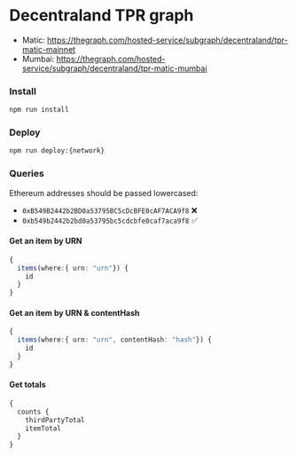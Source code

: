 # Decentraland TPR graph

- Matic: https://thegraph.com/hosted-service/subgraph/decentraland/tpr-matic-mainnet
- Mumbai: https://thegraph.com/hosted-service/subgraph/decentraland/tpr-matic-mumbai

### Install

```bash
npm run install
```

### Deploy

```bash
npm run deploy:{network}
```

### Queries

Ethereum addresses should be passed lowercased:

- `0xB549B2442b2BD0a53795BC5cDcBFE0cAF7ACA9f8` ❌
- `0xb549b2442b2bd0a53795bc5cdcbfe0caf7aca9f8` ✅

#### Get an item by URN

```typescript
{
  items(where:{ urn: "urn"}) {
    id
  }
}
```

#### Get an item by URN & contentHash

```typescript
{
  items(where:{ urn: "urn", contentHash: "hash"}) {
    id
  }
}
```

#### Get totals

```typescript
{
  counts {
    thirdPartyTotal
    itemTotal
  }
}
```
